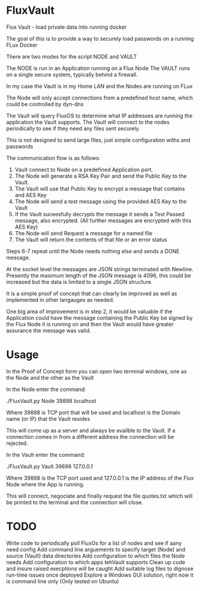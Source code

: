 # FluxVault
Flux Vault - load private data into running docker

The goal of this is to provide a way to securely load passwords on a running FLux Docker

There are two modes for the script NODE and VAULT

The NODE is run in an Application running on a Flux Node
The VAULT runs on a single secure system, typically behind a firewall.

In my case the Vault is in my Home LAN and the Nodes are running on FLux

The Node will only accept connections from a predefined host name, which could be controlled by dyn-dns

The Vault will query FluxOS to determine what IP addresses are running the application the Vault supports.
The Vault will connect to the nodes periodically to see if they need any files sent securely.

This is not designed to send large files, just simple configuration withs and passwords

The communication flow is as follows:

1. Vault connect to Node on a predefined Application port.
2. The Node will generate a RSA Key Pair and send the Public Key to the Vault.
3. The Vault will use that Public Key to encrypt a message that contains and AES Key
4. The Node will send a test message using the provided AES Key to the Vault
5. If the Vault suceesfully decrypts the message it sends a Test Passed message, also encrypted.
   (All further messages are encrypted with this AES Key)
6. The Node will send Request a message for a named file
7. The Vault will return the contents of that file or an error status

Steps 6-7 repeat until the Node needs nothing else and sends a DONE message.

At the socket level the messages are JSON strings terminated with Newline. Presently the maximum length of the JSON message is 4096, this could be increased but the data is limited to a single JSON structure.

It is a simple proof of concept that can clearly be improved as well as implemented in other langauges as needed.

One big area of improvement is in step 2, it would be valuable if the Application could have the message containing the Public Key be signed by the Flux Node it is running on and then the Vault would have greater assurance the message was valid.

# Usage

In the Proof of Concept form you can open two terminal windows, one as the Node and the other as the Vault

In the Node enter the command:

./FluxVault.py Node 39898 localhost

Where 39898 is TCP port that will be used and localhost is the Domain name (or IP) that the Vault resides

This will come up as a server and always be availble to the Vault. If a connection comes in from a different address the connection will be rejected.

In the Vault enter the command:

./FluxVault.py Vault 39898 127.0.0.1

Where 39898 is the TCP port used and 127.0.0.1 is the IP address of the Flux Node where the App is running.

This will connect, negociate and finally request the file quotes.txt which will be printed to the terminal and the connection will close.

# TODO

Write code to periodically poll FluxOs for a list of nodes and see if aany need config
Add command line arguements to specify target (Node) and source (Vault) data directories
Add configuration to which files the Node needs
Add configuration to which apps tehVault supports
Clean up code and insure raised execptions will be caught
Add suitable log files to dignose run-time issues once deployed
Explore a Windows GUI solution, right now it is command line only (Only tested on Ubuntu)